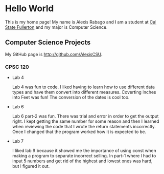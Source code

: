 # Hello World

This is my home page! My name is Alexis Rabago and I am a student at [Cal State Fullerton](http://www.fullerton.edu/) and my major is Computer Science.

## Computer Science Projects

My GitHub page is http://github.com/AlexisCSU.

### CPSC 120

* Lab 4

    Lab 4 was fun to code. I liked having to learn how to use different data
    types and have them convert into different measures. Coverting Inches 
    into Feet was fun! The conversion of the dates is cool too.


* Lab 6

    Lab 6 part-2 was fun. There was trial and error in order to get the output
    right. I kept getting the same number for some reason and then I learned 
    when reviewing the code that I wrote the return statements incorrectly.
    Once I changed that the program worked how it is expected to be.

* Lab 7

    I liked lab 9 because it showed me the importance of using const when
    making a program to separate incorrect selling. In part-1 where I had 
    to input 5 numbers and get rid of the highest and lowest ones was hard,
    but I figured it out.